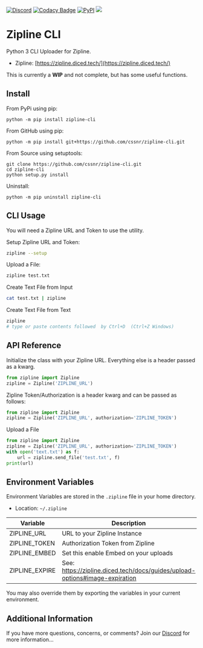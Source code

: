 [![Discord](https://img.shields.io/discord/899171661457293343?color=7289da&label=discord&logo=discord&logoColor=white&style=flat)](https://discord.gg/wXy6m2X8wY)
[![Codacy Badge](https://app.codacy.com/project/badge/Grade/9b356c4327df41e395c81de1c717ce11)](https://app.codacy.com/gh/cssnr/zipline-cli/dashboard)
[![PyPI](https://img.shields.io/pypi/v/vultr-python)](https://pypi.org/project/zipline-cli/)
[![](https://repository-images.githubusercontent.com/661201286/8dfadbc8-94c0-4eaa-88bd-7ee351859510)](https://zipline.diced.tech/)
# Zipline CLI

Python 3 CLI Uploader for Zipline.

- Zipline: [https://zipline.diced.tech/](https://zipline.diced.tech/)

This is currently a **WIP** and not complete, but has some useful functions.

## Install

From PyPi using pip:
```text
python -m pip install zipline-cli
```

From GitHub using pip:
```text
python -m pip install git+https://github.com/cssnr/zipline-cli.git
```

From Source using setuptools:
```text
git clone https://github.com/cssnr/zipline-cli.git
cd zipline-cli
python setup.py install
```

Uninstall:
```text
python -m pip uninstall zipline-cli
```

## CLI Usage

You will need a Zipline URL and Token to use the utility.

Setup Zipline URL and Token:
```bash
zipline --setup
```

Upload a File:
```bash
zipline test.txt
```

Create Text File from Input
```bash
cat test.txt | zipline 
```

Create Text File from Text
```bash
zipline
# type or paste contents followed  by Ctrl+D  (Ctrl+Z Windows)
```

## API Reference

Initialize the class with your Zipline URL. 
Everything else is a header passed as a kwarg.

```python
from zipline import Zipline
zipline = Zipline('ZIPLINE_URL')
```

Zipline Token/Authorization is a header kwarg and can be passed as follows:

```python
from zipline import Zipline
zipline = Zipline('ZIPLINE_URL', authorization='ZIPLINE_TOKEN')
```

Upload a File

```python
from zipline import Zipline
zipline = Zipline('ZIPLINE_URL', authorization='ZIPLINE_TOKEN')
with open('text.txt') as f:
    url = zipline.send_file('test.txt', f)
print(url)
```

## Environment Variables

Environment Variables are stored in the `.zipline` file in your home directory.

- Location: `~/.zipline`

| Variable       | Description                                                                 |
|----------------|-----------------------------------------------------------------------------|
| ZIPLINE_URL    | URL to your Zipline Instance                                                |
| ZIPLINE_TOKEN  | Authorization Token from Zipline                                            |
| ZIPLINE_EMBED  | Set this enable Embed on your uploads                                       |
| ZIPLINE_EXPIRE | See: https://zipline.diced.tech/docs/guides/upload-options#image-expiration |

You may also override them by exporting the variables in your current environment.

## Additional Information

If you have more questions, concerns, or comments? 
Join our [Discord](https://discord.gg/wXy6m2X8wY) for more information...
